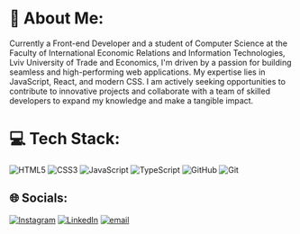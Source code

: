 # 💫 About Me:
Currently a Front-end Developer and a student of Computer Science at the Faculty of International Economic Relations and Information Technologies, Lviv University of Trade and Economics, I'm driven by a passion for building seamless and high-performing web applications. My expertise lies in JavaScript, React, and modern CSS. I am actively seeking opportunities to contribute to innovative projects and collaborate with a team of skilled developers to expand my knowledge and make a tangible impact.


# 💻 Tech Stack:
![HTML5](https://img.shields.io/badge/html5-%23E34F26.svg?style=for-the-badge&logo=html5&logoColor=white) ![CSS3](https://img.shields.io/badge/css3-%231572B6.svg?style=for-the-badge&logo=css3&logoColor=white) ![JavaScript](https://img.shields.io/badge/javascript-%23323330.svg?style=for-the-badge&logo=javascript&logoColor=%23F7DF1E) ![TypeScript](https://img.shields.io/badge/typescript-%23007ACC.svg?style=for-the-badge&logo=typescript&logoColor=white) ![GitHub](https://img.shields.io/badge/github-%23121011.svg?style=for-the-badge&logo=github&logoColor=white) ![Git](https://img.shields.io/badge/git-%23F05033.svg?style=for-the-badge&logo=git&logoColor=white)

## 🌐 Socials:
[![Instagram](https://img.shields.io/badge/Instagram-%23E4405F.svg?logo=Instagram&logoColor=white)](https://instagram.com/____.marko.____) [![LinkedIn](https://img.shields.io/badge/LinkedIn-%230077B5.svg?logo=linkedin&logoColor=white)](https://linkedin.com/in/marko-hul) [![email](https://img.shields.io/badge/Email-D14836?logo=gmail&logoColor=white)](mailto:marcogull228@gmail.com) 

<!-- Proudly created with GPRM ( https://gprm.itsvg.in ) -->
